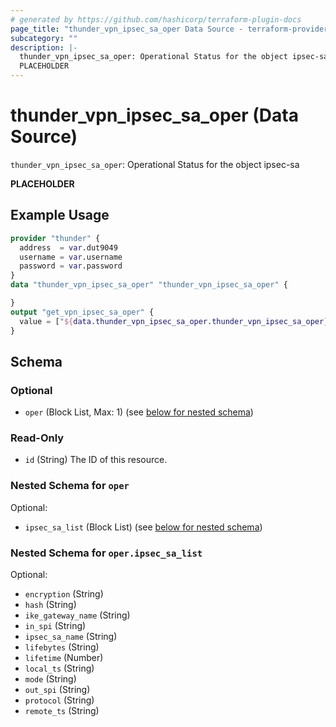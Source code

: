 ```yaml
---
# generated by https://github.com/hashicorp/terraform-plugin-docs
page_title: "thunder_vpn_ipsec_sa_oper Data Source - terraform-provider-thunder"
subcategory: ""
description: |-
  thunder_vpn_ipsec_sa_oper: Operational Status for the object ipsec-sa
  PLACEHOLDER
---
```


# thunder_vpn_ipsec_sa_oper (Data Source)

`thunder_vpn_ipsec_sa_oper`: Operational Status for the object ipsec-sa

__PLACEHOLDER__

## Example Usage

```terraform
provider "thunder" {
  address  = var.dut9049
  username = var.username
  password = var.password
}
data "thunder_vpn_ipsec_sa_oper" "thunder_vpn_ipsec_sa_oper" {

}
output "get_vpn_ipsec_sa_oper" {
  value = ["${data.thunder_vpn_ipsec_sa_oper.thunder_vpn_ipsec_sa_oper}"]
}
```

<!-- schema generated by tfplugindocs -->
## Schema

### Optional

- `oper` (Block List, Max: 1) (see [below for nested schema](#nestedblock--oper))

### Read-Only

- `id` (String) The ID of this resource.

<a id="nestedblock--oper"></a>
### Nested Schema for `oper`

Optional:

- `ipsec_sa_list` (Block List) (see [below for nested schema](#nestedblock--oper--ipsec_sa_list))

<a id="nestedblock--oper--ipsec_sa_list"></a>
### Nested Schema for `oper.ipsec_sa_list`

Optional:

- `encryption` (String)
- `hash` (String)
- `ike_gateway_name` (String)
- `in_spi` (String)
- `ipsec_sa_name` (String)
- `lifebytes` (String)
- `lifetime` (Number)
- `local_ts` (String)
- `mode` (String)
- `out_spi` (String)
- `protocol` (String)
- `remote_ts` (String)


